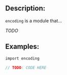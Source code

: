 ## Description:

`encoding` is a module that...

*TODO*

## Examples:

```v
import encoding

// TODO: CODE HERE

```
